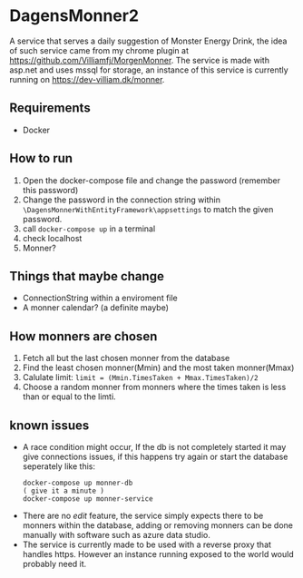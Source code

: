 # DagensMonner2
 A service that serves a daily suggestion of Monster Energy Drink, the idea of such service came from my chrome plugin at https://github.com/Villiamfj/MorgenMonner. The service is made with asp.net and uses mssql for storage, an instance of this service is currently running on https://dev-villiam.dk/monner.

## Requirements
- Docker

## How to run
1. Open the docker-compose file and change the password (remember this password)
2. Change the password in the connection string within `\DagensMonnerWithEntityFramework\appsettings` to match the given password.
3. call ```docker-compose up``` in a terminal
4. check localhost
5. Monner?

## Things that maybe change
- ConnectionString within a enviroment file
- A monner calendar? (a definite maybe)

## How monners are chosen
1. Fetch all but the last chosen monner from the database
2. Find the least chosen monner(Mmin) and the most taken monner(Mmax)
3. Calulate limit: `limit = (Mmin.TimesTaken + Mmax.TimesTaken)/2`
4. Choose a random monner from monners where the times taken is less than or equal to the limti.

## known issues
-  A race condition might occur, If the db is not completely started it may give connections issues, if this happens try again or start the database seperately like this:
    ```
    docker-compose up monner-db
    ( give it a minute )
    docker-compose up monner-service
    ```
-  There are no *edit* feature, the service simply expects there to be monners within the database, adding or removing monners can be done manually with software such as azure data studio.
-  The service is currently made to be used with a reverse proxy that handles https. However an instance running exposed to the world would probably need it.
